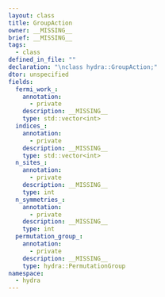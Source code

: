 ```yaml
---
layout: class
title: GroupAction
owner: __MISSING__
brief: __MISSING__
tags:
  - class
defined_in_file: ""
declaration: "\nclass hydra::GroupAction;"
dtor: unspecified
fields:
  fermi_work_:
    annotation:
      - private
    description: __MISSING__
    type: std::vector<int>
  indices_:
    annotation:
      - private
    description: __MISSING__
    type: std::vector<int>
  n_sites_:
    annotation:
      - private
    description: __MISSING__
    type: int
  n_symmetries_:
    annotation:
      - private
    description: __MISSING__
    type: int
  permutation_group_:
    annotation:
      - private
    description: __MISSING__
    type: hydra::PermutationGroup
namespace:
  - hydra
---
```

